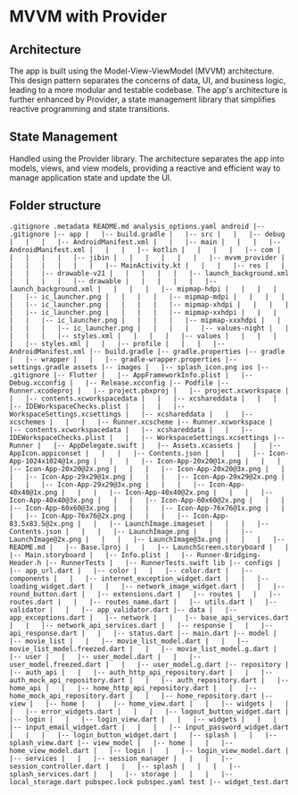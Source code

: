 # MVVM with Provider

## Architecture

The app is built using the Model-View-ViewModel (MVVM) architecture. This design pattern separates the concerns of data, UI, and business logic, leading to a more modular and testable codebase. The app's architecture is further enhanced by Provider, a state management library that simplifies reactive programming and state transitions.

## State Management

Handled using the Provider library. The architecture separates the app into models, views, and view models, providing a reactive and efficient way to manage application state and update the UI.

## Folder structure
`
.gitignore
.metadata
README.md
analysis_options.yaml
android
   |-- .gitignore
   |-- app
   |   |-- build.gradle
   |   |-- src
   |   |   |-- debug
   |   |   |   |-- AndroidManifest.xml
   |   |   |-- main
   |   |   |   |-- AndroidManifest.xml
   |   |   |   |-- kotlin
   |   |   |   |   |-- com
   |   |   |   |   |   |-- jibin
   |   |   |   |   |   |   |-- mvvm_provider
   |   |   |   |   |   |   |   |-- MainActivity.kt
   |   |   |   |-- res
   |   |   |   |   |-- drawable-v21
   |   |   |   |   |   |-- launch_background.xml
   |   |   |   |   |-- drawable
   |   |   |   |   |   |-- launch_background.xml
   |   |   |   |   |-- mipmap-hdpi
   |   |   |   |   |   |-- ic_launcher.png
   |   |   |   |   |-- mipmap-mdpi
   |   |   |   |   |   |-- ic_launcher.png
   |   |   |   |   |-- mipmap-xhdpi
   |   |   |   |   |   |-- ic_launcher.png
   |   |   |   |   |-- mipmap-xxhdpi
   |   |   |   |   |   |-- ic_launcher.png
   |   |   |   |   |-- mipmap-xxxhdpi
   |   |   |   |   |   |-- ic_launcher.png
   |   |   |   |   |-- values-night
   |   |   |   |   |   |-- styles.xml
   |   |   |   |   |-- values
   |   |   |   |   |   |-- styles.xml
   |   |   |-- profile
   |   |   |   |-- AndroidManifest.xml
   |-- build.gradle
   |-- gradle.properties
   |-- gradle
   |   |-- wrapper
   |   |   |-- gradle-wrapper.properties
   |-- settings.gradle
assets
   |-- images
   |   |-- splash_icon.png
ios
   |-- .gitignore
   |-- Flutter
   |   |-- AppFrameworkInfo.plist
   |   |-- Debug.xcconfig
   |   |-- Release.xcconfig
   |-- Podfile
   |-- Runner.xcodeproj
   |   |-- project.pbxproj
   |   |-- project.xcworkspace
   |   |   |-- contents.xcworkspacedata
   |   |   |-- xcshareddata
   |   |   |   |-- IDEWorkspaceChecks.plist
   |   |   |   |-- WorkspaceSettings.xcsettings
   |   |-- xcshareddata
   |   |   |-- xcschemes
   |   |   |   |-- Runner.xcscheme
   |-- Runner.xcworkspace
   |   |-- contents.xcworkspacedata
   |   |-- xcshareddata
   |   |   |-- IDEWorkspaceChecks.plist
   |   |   |-- WorkspaceSettings.xcsettings
   |-- Runner
   |   |-- AppDelegate.swift
   |   |-- Assets.xcassets
   |   |   |-- AppIcon.appiconset
   |   |   |   |-- Contents.json
   |   |   |   |-- Icon-App-1024x1024@1x.png
   |   |   |   |-- Icon-App-20x20@1x.png
   |   |   |   |-- Icon-App-20x20@2x.png
   |   |   |   |-- Icon-App-20x20@3x.png
   |   |   |   |-- Icon-App-29x29@1x.png
   |   |   |   |-- Icon-App-29x29@2x.png
   |   |   |   |-- Icon-App-29x29@3x.png
   |   |   |   |-- Icon-App-40x40@1x.png
   |   |   |   |-- Icon-App-40x40@2x.png
   |   |   |   |-- Icon-App-40x40@3x.png
   |   |   |   |-- Icon-App-60x60@2x.png
   |   |   |   |-- Icon-App-60x60@3x.png
   |   |   |   |-- Icon-App-76x76@1x.png
   |   |   |   |-- Icon-App-76x76@2x.png
   |   |   |   |-- Icon-App-83.5x83.5@2x.png
   |   |   |-- LaunchImage.imageset
   |   |   |   |-- Contents.json
   |   |   |   |-- LaunchImage.png
   |   |   |   |-- LaunchImage@2x.png
   |   |   |   |-- LaunchImage@3x.png
   |   |   |   |-- README.md
   |   |-- Base.lproj
   |   |   |-- LaunchScreen.storyboard
   |   |   |-- Main.storyboard
   |   |-- Info.plist
   |   |-- Runner-Bridging-Header.h
   |-- RunnerTests
   |   |-- RunnerTests.swift
lib
   |-- configs
   |   |-- app_url.dart
   |   |-- color
   |   |   |-- color.dart
   |   |-- components
   |   |   |-- internet_exception_widget.dart
   |   |   |-- loading_widget.dart
   |   |   |-- network_image_widget.dart
   |   |   |-- round_button.dart
   |   |-- extensions.dart
   |   |-- routes
   |   |   |-- routes.dart
   |   |   |-- routes_name.dart
   |   |-- utils.dart
   |   |-- validator
   |   |   |-- app_validator.dart
   |-- data
   |   |-- app_exceptions.dart
   |   |-- network
   |   |   |-- base_api_services.dart
   |   |   |-- network_api_services.dart
   |   |-- response
   |   |   |-- api_response.dart
   |   |   |-- status.dart
   |-- main.dart
   |-- model
   |   |-- movie_list
   |   |   |-- movie_list_model.dart
   |   |   |-- movie_list_model.freezed.dart
   |   |   |-- movie_list_model.g.dart
   |   |-- user
   |   |   |-- user_model.dart
   |   |   |-- user_model.freezed.dart
   |   |   |-- user_model.g.dart
   |-- repository
   |   |-- auth_api
   |   |   |-- auth_http_api_repository.dart
   |   |   |-- auth_mock_api_repository.dart
   |   |   |-- auth_repository.dart
   |   |-- home_api
   |   |   |-- home_http_api_repository.dart
   |   |   |-- home_mock_api_repository.dart
   |   |   |-- home_repository.dart
   |-- view
   |   |-- home
   |   |   |-- home_view.dart
   |   |   |-- widgets
   |   |   |   |-- error_widgets.dart
   |   |   |   |-- logout_button_widget.dart
   |   |-- login
   |   |   |-- login_view.dart
   |   |   |-- widgets
   |   |   |   |-- input_email_widget.dart
   |   |   |   |-- input_password_widget.dart
   |   |   |   |-- login_button_widget.dart
   |   |-- splash
   |   |   |-- splash_view.dart
   |-- view_model
   |   |-- home
   |   |   |-- home_view_model.dart
   |   |-- login
   |   |   |-- login_view_model.dart
   |   |-- services
   |   |   |-- session_manager
   |   |   |   |-- session_controller.dart
   |   |   |-- splash
   |   |   |   |-- splash_services.dart
   |   |   |-- storage
   |   |   |   |-- local_storage.dart
pubspec.lock
pubspec.yaml
test
   |-- widget_test.dart
`



